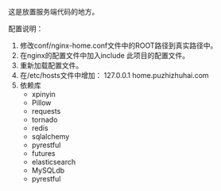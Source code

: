这是放置服务端代码的地方。

配置说明：
1. 修改conf/nginx-home.conf文件中的ROOT路径到真实路径中。
2. 在nginx的配置文件中加入include 此项目的配置文件。
2. 重新加载配置文件。
3. 在/etc/hosts文件中增加：
     127.0.0.1  home.puzhizhuhai.com
4. 依赖库
    * xpinyin
    * Pillow
    * requests
    * tornado
    * redis
    * sqlalchemy
    * pyrestful
    * futures
    * elasticsearch
    * MySQLdb
    * pyrestful
